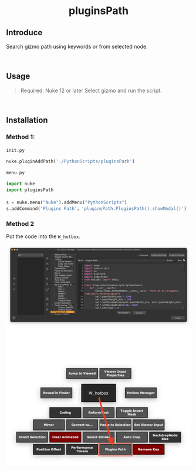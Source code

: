 <h1 align='center'>
  pluginsPath
</h1>

## Introduce
Search gizmo path using keywords or from selected node.

<br />

## Usage
> Required: Nuke 12 or later
Select gizmo and run the script.

<br />

## Installation

### Method 1:

`init.py`

```python
nuke.pluginAddPath('./PythonScripts/pluginsPath')
```

`menu.py`

```python
import nuke
import pluginsPath

s = nuke.menu("Nuke").addMenu("PythonScripts")
s.addCommand('Plugins Path'，'pluginsPath.PluginsPath().showModal()')
```

### Method 2

Put the code into the `W_hotbox`.

![usage 01](./images/usage_01.png)
![usage 02](./images/usage_02.png)

